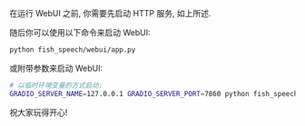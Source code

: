 在运行 WebUI 之前, 你需要先启动 HTTP 服务, 如上所述.

随后你可以使用以下命令来启动 WebUI:

```bash
python fish_speech/webui/app.py
```

或附带参数来启动 WebUI:

```bash
# 以临时环境变量的方式启动:
GRADIO_SERVER_NAME=127.0.0.1 GRADIO_SERVER_PORT=7860 python fish_speech/webui/app.py
```

祝大家玩得开心!
